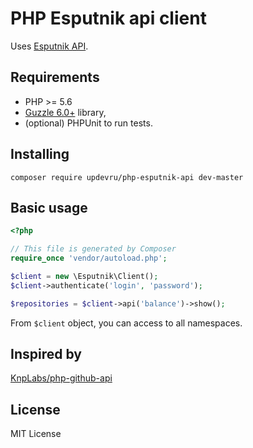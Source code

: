 # PHP Esputnik api client

Uses [Esputnik API](https://esputnik.com.ua/api/index.html).


## Requirements

* PHP >= 5.6
* [Guzzle 6.0+](https://github.com/guzzle/guzzle) library,
* (optional) PHPUnit to run tests.

## Installing

```
composer require updevru/php-esputnik-api dev-master
```

## Basic usage

```php
<?php

// This file is generated by Composer
require_once 'vendor/autoload.php';

$client = new \Esputnik\Client();
$client->authenticate('login', 'password');

$repositories = $client->api('balance')->show();
```

From `$client` object, you can access to all namespaces.

## Inspired by

[KnpLabs/php-github-api](https://github.com/KnpLabs/php-github-api)

## License

MIT License

